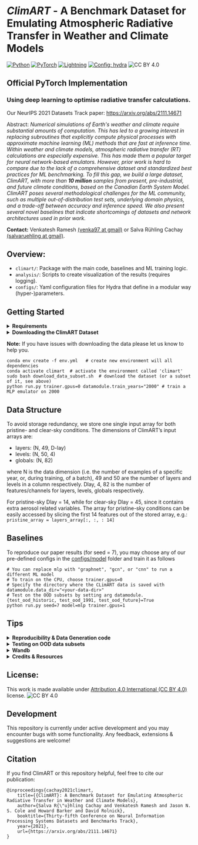# ***ClimART*** - A Benchmark Dataset for Emulating Atmospheric Radiative Transfer in Weather and Climate Models
<a href="https://pytorch.org/get-started/locally/"><img alt="Python" src="https://img.shields.io/badge/-Python 3.7--3.9-blue?style=for-the-badge&logo=python&logoColor=white"></a>
<a href="https://pytorch.org/get-started/locally/"><img alt="PyTorch" src="https://img.shields.io/badge/-PyTorch 1.8.1+-ee4c2c?style=for-the-badge&logo=pytorch&logoColor=white"></a>
<a href="https://pytorchlightning.ai/"><img alt="Lightning" src="https://img.shields.io/badge/-Lightning-792ee5?style=for-the-badge&logo=pytorchlightning&logoColor=white"></a>
<a href="https://hydra.cc/"><img alt="Config: hydra" src="https://img.shields.io/badge/config-hydra-89b8cd?style=for-the-badge&labelColor=gray"></a>
![CC BY 4.0][cc-by-image]

[cc-by-image]: https://i.creativecommons.org/l/by/4.0/88x31.png
[cc-by-shield]: https://img.shields.io/badge/License-CC%20BY%204.0-lightgrey.svg

## Official PyTorch Implementation

### Using deep learning to optimise radiative transfer calculations.

Our NeurIPS 2021 Datasets Track paper: https://arxiv.org/abs/2111.14671

Abstract:   *Numerical simulations of Earth's weather and climate require substantial amounts of computation. This has led to a growing interest in replacing subroutines that explicitly compute physical processes with approximate machine learning (ML) methods that are fast at inference time. Within weather and climate models, atmospheric radiative transfer (RT) calculations are especially expensive.  This has made them a popular target for neural network-based emulators. However, prior work is hard to compare due to the lack of a comprehensive dataset and standardized best practices for ML benchmarking. To fill this gap, we build a large dataset, ClimART, with more than **10 million** samples from present, pre-industrial, and future climate conditions, based on the Canadian Earth System Model.
ClimART poses several methodological challenges for the ML community, such as multiple out-of-distribution test sets, underlying domain physics, and a trade-off between accuracy and inference speed. We also present several novel baselines that indicate shortcomings of datasets and network architectures used in prior work.*

**Contact:** Venkatesh Ramesh [(venka97 at gmail)](mailto:venka97@gmail.com) or Salva Rühling Cachay [(salvaruehling at gmail)](mailto:salvaruehling@gmail.com). <br>

## Overview:

* ``climart/``: Package with the main code, baselines and ML training logic.
* ``analysis/``: Scripts to create visualization of the results (requires logging).
* ``configs/``: Yaml configuration files for Hydra that define in a modular way (hyper-)parameters.

## Getting Started
<details><p>
    <summary><b> Requirements</b></summary>
    <p style="padding: 10px; border: 2px solid red;">
    <ul>
    <li>Linux and Windows are supported, but we recommend Linux for performance and compatibility reasons.</li>
    <li>NVIDIA GPUs with at least 8 GB of memory and system with 12 GB RAM (More RAM is required if training with --load_train_into_mem option which allows for faster training). We have done all testing and development using NVIDIA V100 GPUs.</li> 
    <li>64-bit Python >=3.7 and PyTorch >=1.8.1. See https://pytorch.org/ for PyTorch install instructions.</li> 
    <li>Python libraries mentioned in ``env.yml`` file, see Getting Started (Need to have miniconda/conda installed).</li> 
    </ul></p>
</details>

<details><p>
    <summary><b> Downloading the ClimART Dataset </b></summary>
    <p style="padding: 10px; border: 2px solid #ff0000;">
    By default, only a subset of CLimART is downloaded.
    To download the train/val/test years you want, please change the loop in ``data_download.sh.`` appropriately.
    To download the whole ClimART dataset, you can simply run 
    
    sudo bash download_climart.sh 
   </p>
</details>
       
  **Note:** If you have issues with downloading the data please let us know to help you.

    conda env create -f env.yml   # create new environment will all dependencies
    conda activate climart  # activate the environment called 'climart'
    sudo bash download_data_subset.sh  # download the dataset (or a subset of it, see above)
    python run.py trainer.gpus=0 datamodule.train_years="2000" # train a MLP emulator on 2000

## Data Structure

To avoid storage redundancy, we store one single input array for both pristine- and clear-sky conditions. The dimensions of ClimART’s input arrays are:
<ul>
<li>layers: (N, 49, D-lay) </li>
<li>levels: (N, 50, 4) </li>
<li>globals: (N, 82) </li>
</ul>

where N is the data dimension (i.e. the number of examples of a specific year, or, during training, of a batch),
 49 and 50 are the number of layers and levels in a column respectively. Dlay, 4, 82 is the number of features/channels for layers, levels, globals respectively. 

For pristine-sky Dlay = 14, while for clear-sky Dlay = 45, since it contains extra aerosol related variables. The array for pristine-sky conditions can be easily accessed by slicing the first 14 features out of the stored array, e.g.:
```      pristine_array = layers_array[:, :, : 14] ```


## Baselines

To reproduce our paper results (for seed = 7), you may choose any of our pre-defined configs in the
 [configs/model](configs/model) folder and train it as follows
 
 ```
# You can replace mlp with "graphnet", "gcn", or "cnn" to run a different ML model
# To train on the CPU, choose trainer.gpus=0
# Specify the directory where the CLimART data is saved with datamodule.data_dir="<your-data-dir>"
# Test on the OOD subsets by setting arg datamodule.{test_ood_historic, test_ood_1991, test_ood_future}=True
python run.py seed=7 model=mlp trainer.gpus=1 
```
 
## Tips

<details><p>
    <summary><b> Reproducibility & Data Generation code </b></summary>
    <p style="padding: 10px; border: 2px solid #ff0000;">
    To best reproduce our baselines and experiments and/or look into how the ClimART dataset was created/designed,
    have a look at our `research_code` branch. It operates on pure PyTorch and has a less clean interface/code 
    than our main branch -- if you have any questions, let us know!
</p></details>

<details><p>
    <summary><b> Testing on OOD data subsets </b></summary>
    <p style="padding: 10px; border: 2px solid #ff0000;">
    By default tests run on the main test dataset only (2007-14), to test on the 
    historic, future or anomaly test subsets you need to pass/change the arg
    <code>datamodule.test_ood_historic=True</code> (and/or <code>test_ood_future=True</code>, <code>test_ood_1991=True</code>),
     besides downloading those data files, e.g. via the <code>download_climart.sh</code> script.

</p></details>


<details><p>
    <summary><b> Wandb </b></summary>
    <p style="padding: 10px; border: 2px solid #ff0000;">
    If you use Wandb, make sure to select the "Group first prefix" option in the panel settings of the web app.
    This will make it easier to browse through the logged metrics.
</p></details>

<details><p>
    <summary><b> Credits & Resources </b></summary>
    <p style="padding: 10px; border: 2px solid #ff0000;">
    The following template was extremely useful for getting started with the PL+Hydra implementation:
    [ashleve/lightning-hydra-template](https://github.com/ashleve/lightning-hydra-template)
</p></details>



## License: 
This work is made available under [Attribution 4.0 International (CC BY 4.0)](https://creativecommons.org/licenses/by/4.0/legalcode) license. ![CC BY 4.0][cc-by-shield]

## Development

This repository is currently under active development and you may encounter bugs with some functionality. 
Any feedback, extensions & suggestions are welcome!


## Citation
If you find ClimART or this repository helpful, feel free to cite our publication:

    @inproceedings{cachay2021climart,
        title={{ClimART}: A Benchmark Dataset for Emulating Atmospheric Radiative Transfer in Weather and Climate Models},
        author={Salva R{\"u}hling Cachay and Venkatesh Ramesh and Jason N. S. Cole and Howard Barker and David Rolnick},
        booktitle={Thirty-fifth Conference on Neural Information Processing Systems Datasets and Benchmarks Track},
        year={2021},
        url={https://arxiv.org/abs/2111.14671}
    }